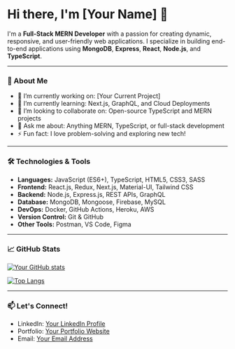 # Hi there, I'm [Your Name] 👋

I'm a **Full-Stack MERN Developer** with a passion for creating dynamic, responsive, and user-friendly web applications. I specialize in building end-to-end applications using **MongoDB**, **Express**, **React**, **Node.js**, and **TypeScript**.

---

### 🚀 About Me

- 🔭 I’m currently working on: [Your Current Project]
- 🌱 I’m currently learning: Next.js, GraphQL, and Cloud Deployments
- 👯 I’m looking to collaborate on: Open-source TypeScript and MERN projects
- 💬 Ask me about: Anything MERN, TypeScript, or full-stack development
- ⚡ Fun fact: I love problem-solving and exploring new tech!

---

### 🛠️ Technologies & Tools

- **Languages:** JavaScript (ES6+), TypeScript, HTML5, CSS3, SASS
- **Frontend:** React.js, Redux, Next.js, Material-UI, Tailwind CSS
- **Backend:** Node.js, Express.js, REST APIs, GraphQL
- **Database:** MongoDB, Mongoose, Firebase, MySQL
- **DevOps:** Docker, GitHub Actions, Heroku, AWS
- **Version Control:** Git & GitHub
- **Other Tools:** Postman, VS Code, Figma

---

### 📈 GitHub Stats

[![Your GitHub stats](https://github-readme-stats.vercel.app/api?username=your-github-username&show_icons=true&theme=radical)](https://github.com/your-github-username)

[![Top Langs](https://github-readme-stats.vercel.app/api/top-langs/?username=your-github-username&layout=compact&theme=radical)](https://github.com/your-github-username)

---

### 📫 Let's Connect!

- LinkedIn: [Your LinkedIn Profile](https://linkedin.com/in/yourprofile)
- Portfolio: [Your Portfolio Website](https://yourwebsite.com)
- Email: [Your Email Address](mailto:youremail@example.com)

